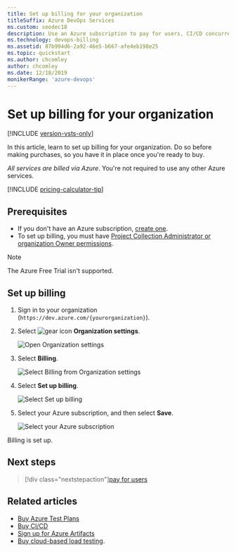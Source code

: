 ```yaml
---
title: Set up billing for your organization
titleSuffix: Azure DevOps Services
ms.custom: seodec18
description: Use an Azure subscription to pay for users, CI/CD concurrency, and extensions
ms.technology: devops-billing
ms.assetid: 87b994d6-2a92-46e5-b667-afe4eb198e25
ms.topic: quickstart
ms.author: chcomley
author: chcomley
ms.date: 12/18/2019 
monikerRange: 'azure-devops'
---
```


# Set up billing for your organization

[!INCLUDE [version-vsts-only](../../includes/version-vsts-only.md)]

In this article, learn to set up billing for your organization. Do so before making purchases, so you have it in place once you're ready to buy.

_All services are billed via Azure_. You're not required to use any other Azure services.

[!INCLUDE [pricing-calculator-tip](../../includes/pricing-calculator-tip.md)]

## Prerequisites

- If you don't have an Azure subscription, [create one](https://azure.microsoft.com/pricing/purchase-options/).
- To set up billing, you must have [Project Collection Administrator or organization Owner permissions](../security/lookup-organization-owner-admin.md).

> [!NOTE]
> The Azure Free Trial isn't supported.

## Set up billing

1.  Sign in to your organization (`https://dev.azure.com/{yourorganization}`).

2.  Select ![gear icon](../../media/icons/gear-icon.png) **Organization settings**.

    ![Open Organization settings](../../media/settings/open-admin-settings-vert.png)

3.  Select **Billing**.

    ![Select Billing from Organization settings](media/shared/select-billing-organization-settings.png)

4.  Select **Set up billing**.

    ![Select Set up billing](media/shared/set-up-billing.png)

5.  Select your Azure subscription, and then select **Save**.

    ![Select your Azure subscription](media/shared/select-azure-subscription.png)

Billing is set up.

## Next steps

> [!div class="nextstepaction"][pay for users](buy-basic-access-add-users.md)

## Related articles

- [Buy Azure Test Plans](buy-basic-access-add-users.md)
- [Buy CI/CD](buy-more-build-vs.md)
- [Sign up for Azure Artifacts](../../artifacts/start-using-azure-artifacts.md)
- [Buy cloud-based load testing](buy-load-testing-vs.md).
